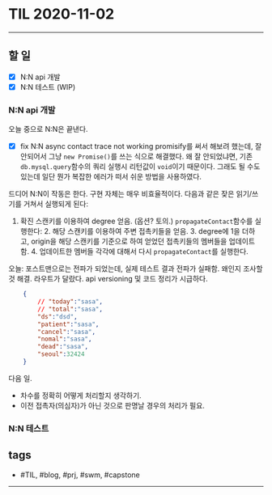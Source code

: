 # TIL 2020-11-02

--------------------------

## 할 일
- [x] N:N api 개발
- [x] N:N 테스트 (WIP)

### N:N api 개발

오늘 중으로 N:N은 끝낸다.

- [x] fix N:N async contact trace not working
promisify를 써서 해보려 했는데, 잘 안되어서 그냥 `new Promise()`를 쓰는 식으로 해결했다. 왜 잘 안되었냐면, 기존 `db.mysql.query`함수의 쿼리 실행시 리턴값이 `void`이기 때문이다. 그래도 될 수도 있는데 일단 뭔가 복잡한 에러가 떠서 쉬운 방법을 사용하였다.

드디어 N:N이 작동은 한다. 구현 자체는 매우 비효율적이다.
다음과 같은 잦은 읽기/쓰기를 거쳐서 실행되게 된다:
1. 확진 스캔키를 이용하여 degree 얻음. (옵션? 토의.)
    `propagateContact`함수를 실행한다:
    2. 해당 스캔키를 이용하여 주변 접촉키들을 얻음. 
    3. degree에 1을 더하고, origin을 해당 스캔키를 기준으로 하여 얻었던 접촉키들의 멤버들을 업데이트함.
    4. 업데이트한 멤버들 각각에 대해서 다시 `propagateContact`를 실행한다.

오늘: 포스트맨으로는 전파가 되었는데, 실제 테스트 결과 전파가 실패함. 왜인지 조사할것 
해결. 라우트가 달랐다. api versioning 및 코드 정리가 시급하다.

```json
    {
        // "today":"sasa",
        // "total":"sasa",
        "ds":"dsd",
        "patient":"sasa",
        "cancel":"sasa",
        "nomal":"sasa",
        "dead":"sasa",
        "seoul":32424
    }
```

다음 일.

- 차수를 정확히 어떻게 처리할지 생각하기.
- 이전 접촉자(의심자)가 아닌 것으로 판명날 경우의 처리가 필요.


### N:N 테스트



## tags
- \#TIL, \#blog, \#prj, \#swm, \#capstone

--------------------------